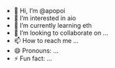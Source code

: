 - 👋 Hi, I’m @apopoi
- 👀 I’m interested in aio
- 🌱 I’m currently learning eth
- 💞️ I’m looking to collaborate on ...
- 📫 How to reach me ...
- 😄 Pronouns: ...
- ⚡ Fun fact: ...

<!---
apopoi/apopoi is a ✨ special ✨ repository because its `README.md` (this file) appears on your GitHub profile.
You can click the Preview link to take a look at your changes.
--->
